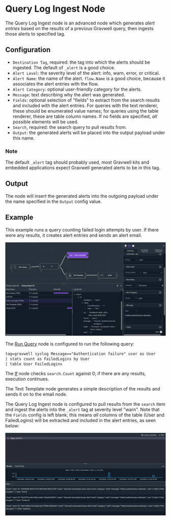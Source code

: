 # Query Log Ingest Node

The Query Log Ingest node is an advanced node which generates *alert entries* based on the results of a previous Gravwell query, then ingests those alerts to specified tag.

## Configuration

* `Destination Tag`, required: the tag into which the alerts should be ingested. The default of `_alert` is a good choice.
* `Alert Level`: the severity level of the alert: info, warn, error, or critical.
* `Alert Name`: the name of the alert. `flow.Name` is a good choice, because it associates the alert entries with the flow.
* `Alert Category`: optional user-friendly category for the alerts.
* `Message`: text describing why the alert was generated.
* `Fields`: optional selection of "fields" to extract from the search results and included with the alert entries. For queries with the text renderer, these should be enumerated value names; for queries using the table renderer, these are table column names. If no fields are specified, *all* possible elements will be used.
* `Search`, required: the search query to pull results from.
* `Output`: the generated alerts will be placed into the output payload under this name.

### Note
The default `_alert` tag should probably used, most Gravwell kits and embedded applications expect Gravwell generated alerts to be in this tag.

## Output

The node will insert the generated alerts into the outgoing payload under the name specified in the `Output` config value.

## Example

This example runs a query counting failed login attempts by user. If there were any results, it creates alert entries and sends an alert email.

![](alert-example.png)

The [Run Query](runquery) node is configured to run the following query:

```gravwell
tag=gravwell syslog Message=="Authentication failure" user as User
| stats count as FailedLogins by User 
| table User FailedLogins
```

The [If](if) node checks `search.Count` against 0; if there are any results, execution continues.

The Text Template node generates a simple description of the results and sends it on to the email node.

The Query Log Ingest node is configured to pull results from the `search` item and ingest the alerts into the `_alert` tag at severity level "warn". Note that the `Fields` config is left blank; this means *all* columns of the table (User and FailedLogins) will be extracted and included in the alert entries, as seen below:

![](alert-output.png)
